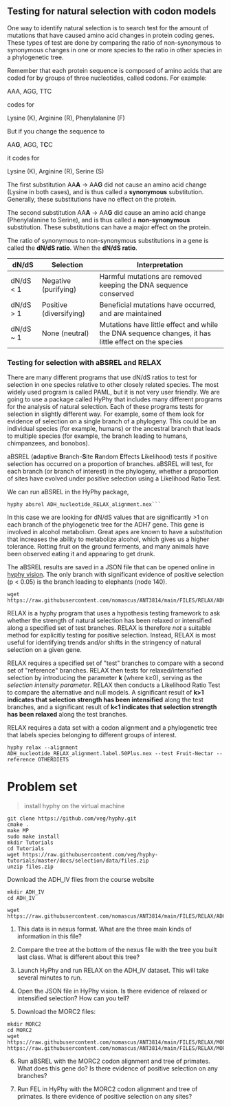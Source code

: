 ## Testing for natural selection with codon models

One way to identify natural selection is to search test for the amount of mutations that have caused amino acid changes in protein coding genes. These types of test are done by comparing the ratio of non-synonymous to synonymous changes in one or more species to the ratio in other species in a phylogenetic tree.

Remember that each protein sequence is composed of amino acids that are coded for by groups of three nucleotides, called codons. For example:

AAA, AGG,	TTC 

codes for 

Lysine (K), Arginine (R\), Phenylalanine (F)

But if you change the sequence to 

AA**G**, AGG,	T**C**C  

it codes for 

Lysine (K), Arginine (R\), Serine (S)

The first substitution AA**A** -> AA**G** did not cause an amino acid change (Lysine in both cases), and is thus called a **synonymous** substitution. Generally, these substitutions have no effect on the protein.

The second substitution AA**A** -> AA**G** did  cause an amino acid change (Phenylalanine to Serine), and is thus called a **non-synonymous** substitution. These substitutions can have a major effect on the protein.

The ratio of synonymous to non-synonymous substitutions in a gene is called the **dN/dS ratio**. 
When the  **dN/dS ratio**. 

dN/dS|Selection|Interpretation|
|---|---|---|
|dN/dS < 1|  Negative (purifying) |Harmful mutations are removed keeping the DNA sequence conserved
|dN/dS > 1|  Positive (diversifying) | Beneficial mutations have occurred, and are maintained
|dN/dS ~ 1|  None (neutral) | Mutations have little effect and while the DNA sequence changes, it has little effect on the species 

### Testing for selection with aBSREL and RELAX

There are many different programs that use dN/dS ratios to test for selection in one species relative to other closely related species. The most widely used program is called PAML, but it is not very user friendly. We are going to use a package called HyPhy that includes many different programs for the analysis of natural selection. Each of these programs tests for selection in slightly different way. For example, some of them look for evidence of selection on a single branch of a phylogeny. This could be an individual species (for example, humans) or the ancestral branch that leads to multiple species (for example, the branch leading to humans, chimpanzees, and bonobos).  

aBSREL (**a**daptive  **B**ranch-**S**ite  **R**andom  **E**ffects  **L**ikelihood) tests if positive selection has occurred on a proportion of branches. aBSREL will test, for each branch (or branch of interest) in the phylogeny, whether a proportion of sites have evolved under positive selection using a Likelihood Ratio Test.

We can run aBSREL in the HyPhy package, 

```
hyphy absrel ADH_nucleotide_RELAX_alignment.nex``` 
```
In this case we are looking for dN/dS values that are significantly >1 on each branch of the phylogenetic tree for the ADH7 gene. This gene is involved in alcohol metabolism. Great apes are known to have a substitution that increases the ability to metabolize alcohol, which gives us a higher tolerance. Rotting fruit on the ground ferments, and many animals have been observed eating it and appearing to get drunk. 

The aBSREL results are saved in a JSON file that can be opened online in [hyphy vision](vision.hyphy.org). The only branch with  significant evidence of positive selection (p < 0.05) is the branch leading to elephants (node 140). 

```
wget https://raw.githubusercontent.com/nomascus/ANT3814/main/FILES/RELAX/ADH_nucleotide_RELAX_alignment.label.nex
```


RELAX is a hyphy program that uses a hypothesis testing framework to ask whether the strength of natural selection has been relaxed or intensified along a specified set of test branches. RELAX is therefore  _not_  a suitable method for explicitly testing for positive selection. Instead, RELAX is most useful for identifying trends and/or shifts in the stringency of natural selection on a given gene.

RELAX requires a specified set of "test" branches to compare with a second set of "reference" branches.  RELAX then tests for relaxed/intensified selection by introducing the parameter  **k**  (where  k≥0), serving as the  _selection intensity parameter_. RELAX then conducts a Likelihood Ratio Test to compare the alternative and null models. A significant result of  **k>1 indicates that selection strength has been intensified**  along the test branches, and a significant result of  **k<1 indicates that selection strength has been relaxed**  along the test branches.

RELAX requires a data set with a codon alignment and a phylogenetic tree that labels species belonging to different groups of interest.

```
hyphy relax --alignment  ADH_nucleotide_RELAX_alignment.label.50Plus.nex --test Fruit-Nectar --reference OTHERDIETS
```


# Problem set

> install hyphy on the virtual machine

```
git clone https://github.com/veg/hyphy.git
cmake .
make MP
sudo make install
mkdir Tutorials
cd Tutorials
wget https://raw.githubusercontent.com/veg/hyphy-tutorials/master/docs/selection/data/files.zip
unzip files.zip
```
Download the ADH_IV files from the course website
```
mkdir ADH_IV
cd ADH_IV

wget https://raw.githubusercontent.com/nomascus/ANT3814/main/FILES/RELAX/ADH_nucleotide_RELAX_alignment50Plus.label
```

1. This data is in nexus format. What are the three main kinds of information in this file?

2. Compare the tree at the bottom of the nexus file with the tree you built last class. What is different about this tree?

3. Launch HyPhy and run RELAX on the ADH_IV dataset. This will take several minutes to run.

4. Open the JSON file in HyPhy vision. Is there evidence of relaxed or intensified selection? How can you tell?

5. Download the MORC2 files:
```
mkdir MORC2 
cd MORC2
wget https://raw.githubusercontent.com/nomascus/ANT3814/main/FILES/RELAX/MORC2_sim_muscleco_Name.fasta
https://raw.githubusercontent.com/nomascus/ANT3814/main/FILES/RELAX/MORC2_species.nwk
```
6. Run aBSREL with the MORC2 codon alignment and tree of primates. What does this gene do? Is there evidence of positive selection on any branches?

7. Run FEL in HyPhy with the MORC2 codon alignment and tree of primates. Is there evidence of positive selection on any sites?


